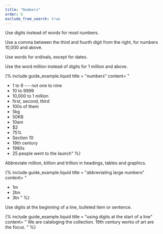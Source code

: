 ```yaml
---
title: "Numbers"
order: 0
exclude_from_search: true
---
```


Use digits instead of words for most numbers.

Use a comma between the third and fourth digit from the right, for numbers 10,000 and above.

Use words for ordinals, except for dates.

Use the word million instead of digits for 1 million and above.

{% include guide_example.liquid
  title = "numbers"
  content= "
- 1 to 9 --- not one to nine
- 10 to 9999
- 10,000 to 1 million
- first, second, third
- 100s of them
- 5kg
- 50KB
- 10am
- $2
- 75%
- Section 10
- 19th century
- 1980s
- 25 people went to the launch"
%}

Abbreviate million, billion and trillion in headings, tables and graphics.

{% include guide_example.liquid
  title = "abbreviating large numbers"
  content= "
- 1m
- 2bn
- 3tn
"
%}

Use digits at the beginning of a line, bulleted item or sentence.

{% include guide_example.liquid
  title = "using digits at the start of a line"
  content= "
We are cataloging the collection. 19th century works of art are the focus.
"
%}
